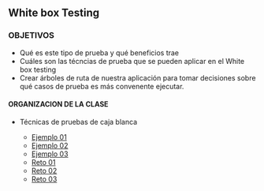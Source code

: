 
## White box Testing

### OBJETIVOS 

- Qué es este tipo de prueba y qué beneficios trae
- Cuáles son las técncias de prueba que se pueden aplicar en el White box testing
- Crear árboles de ruta de nuestra aplicación para tomar decisiones sobre qué casos de prueba es más convenente ejecutar.

#### ORGANIZACION DE LA CLASE 

- Técnicas de pruebas de caja blanca

	- [Ejemplo 01](Ejemplo-01)
	- [Ejemplo 02](Ejemplo-02)
	- [Ejemplo 03](Ejemplo-03)
	- [Reto 01](Reto-01)
	- [Reto 02](Reto-02)
	- [Reto 03](Reto-03)

